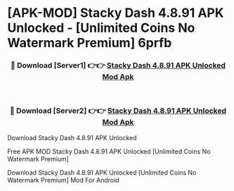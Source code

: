 # [APK-MOD] Stacky Dash 4.8.91 APK Unlocked - [Unlimited Coins No Watermark Premium] 6prfb



<div align="center">
<h3>🔴 Download [Server1] 👉👉 <a href="https://momento.my/?title=Stacky_Dash_4.8.91_APK_Unlocked">Stacky Dash 4.8.91 APK Unlocked Mod Apk</a></h3><br>

<h3>🔴 Download [Server2] 👉👉 <a href="https://momento.my/?title=Stacky_Dash_4.8.91_APK_Unlocked">Stacky Dash 4.8.91 APK Unlocked Mod Apk</a></h3>
</div>



Download Stacky Dash 4.8.91 APK Unlocked 

Free APK MOD Stacky Dash 4.8.91 APK Unlocked [Unlimited Coins No Watermark Premium]

Download Stacky Dash 4.8.91 APK Unlocked [Unlimited Coins No Watermark Premium] Mod For Android
